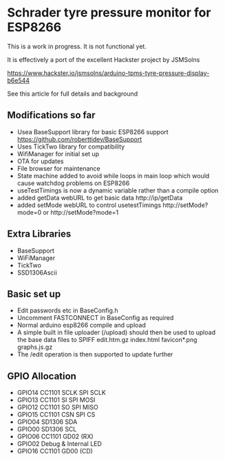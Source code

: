 # Schrader tyre pressure monitor for ESP8266
This is a work in progress. It is not functional yet.

It is effectively a port of the excellent Hackster project by JSMSolns

https://www.hackster.io/jsmsolns/arduino-tpms-tyre-pressure-display-b6e544

See this article for full details and background


## Modifications so far
- Usea BaseSupport library for basic ESP8266 support https://github.com/roberttidey/BaseSupport
- Uses TickTwo library for compatibility
- WifiManager for initial set up
- OTA for updates
- File browser for maintenance
- State machine added to avoid while loops in main loop which would cause watchdog problems on ESP8266
- useTestTimings is now a dynamic variable rather than a compile option
- added getData webURL to get basic data http://ip/getData
- added setMode webURL to control usetestTimings http://setMode?mode=0 or http://setMode?mode=1
	
## Extra Libraries
- BaseSupport
- WiFiManager
- TickTwo
- SSD1306Ascii

## Basic set up
- Edit passwords etc in BaseConfig.h
- Uncomment FASTCONNECT in BaseConfig as required
- Normal arduino esp8266 compile and upload
- A simple built in file uploader (/upload) should then be used to upload the base data files to SPIFF
  edit.htm.gz
  index.html
  favicon*.png
  graphs.js.gz
- The /edit operation is then supported to update further
	
## GPIO Allocation
- GPIO14 CC1101 SCLK SPI SCLK
- GPIO13 CC1101 SI   SPI MOSI
- GPIO12 CC1101 SO   SPI MISO
- GPIO15 CC1101 CSN  SPI CS
- GPIO04 SD1306 SDA
- GPIO00 SD1306 SCL
- GPIO06 CC1101 GD02 (RX)
- GPIO02 Debug & Internal LED
- GPIO16 CC1101 GD00 (CD)